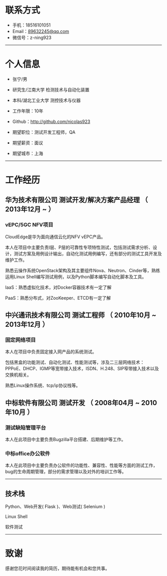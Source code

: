 # 联系方式

- 手机：18516101051
- Email：89632245@qq.com
- 微信号：z-ning923

---

# 个人信息

 - 张宁/男
 - 研究生/江南大学 检测技术与自动化装置
 - 本科/湖北工业大学 测控技术与仪器
 - 工作年限：10年
 - Github：http://github.com/nicolas923

 - 期望职位：测试开发工程师，QA
 - 期望薪资：面议
 - 期望城市：上海

---

# 工作经历

## 华为技术有限公司 测试开发/解决方案产品经理 （ 2013年12月 ~  ）

### vEPC/5GC NFV项目 
CloudEdge是华为面向通信云化的NFV vEPC产品。

本人在项目中主要负责I层、P层的可靠性专项特性测试，包括测试需求分析、设计，测试方案及用例设计输出，自动化测试用例编写，还有部分的测试工具开发及维护工作。

熟悉云操作系统OpenStack架构及其主要组件Nova、Neutron、Cinder等，熟练运用Linux Shell编写测试用例，以及Python脚本编写自动化脚本及工具。

IaaS：熟悉虚拟化技术，对Docker容器技术有一定了解

PaaS：熟悉分布式，对ZooKeeper、ETCD有一定了解

## 中兴通讯技术有限公司 测试工程师 （ 2010年10月 ~ 2013年12月 ）

### 固定网络项目 
本人在项目中负责固定接入网产品的系统测试。

包括黑盒的功能测试、自动化测试、性能测试等，涉及二三层网络技术：PPPoE、DHCP、IGMP等宽带接入技术，ISDN、H.248、SIP窄带接入技术以及交换机相关。

熟悉Linux操作系统、tcp/ip协议栈等。


## 中标软件有限公司 测试开发 （ 2008年04月 ~ 2010年10月 ）

### 测试缺陷管理平台 
本人在此项目中主要负责Bugzilla平台搭建、后期维护等工作。


### 中标office办公软件
本人在此项目中主要负责办公软件的功能性、兼容性、性能等方面的测试工作，bug的生命周期管理，部分的需求管理以及对外的培训工作等。


---

## 技术栈
Python、Web开发( Flask )、Web测试( Selenium )

Linux Shell

软件测试

---

# 致谢
感谢您花时间阅读我的简历，期待能有机会和您共事。
